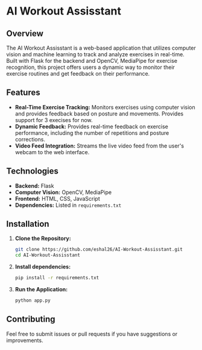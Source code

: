 # AI Workout Assisstant

## Overview

The AI Workout Assisstant is a web-based application that utilizes computer vision and machine learning to track and analyze exercises in real-time. Built with Flask for the backend and OpenCV, MediaPipe for exercise recognition, this project offers users a dynamic way to monitor their exercise routines and get feedback on their performance.

## Features

- **Real-Time Exercise Tracking:** Monitors exercises using computer vision and provides feedback based on posture and movements. Provides support for 3 execises for now.
- **Dynamic Feedback:** Provides real-time feedback on exercise performance, including the number of repetitions and posture corrections.
- **Video Feed Integration:** Streams the live video feed from the user's webcam to the web interface.

## Technologies

- **Backend:** Flask
- **Computer Vision:** OpenCV, MediaPipe
- **Frontend:** HTML, CSS, JavaScript
- **Dependencies:** Listed in `requirements.txt`

## Installation

1. **Clone the Repository:**

   ```bash
   git clone https://github.com/eshal26/AI-Workout-Assisstant.git
   cd AI-Workout-Assisstant
   ```
2. **Install dependencies:**

   ```bash
   pip install -r requirements.txt
   ```

2. **Run the Application:**

   ```bash
   python app.py
   ```

## Contributing
Feel free to submit issues or pull requests if you have suggestions or improvements. 



